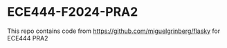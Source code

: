 # ECE444-F2024-PRA2
This repo contains code from https://github.com/miguelgrinberg/flasky for ECE444 PRA2